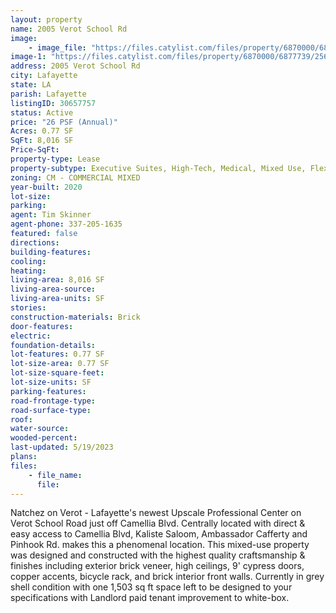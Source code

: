 ```yaml
---
layout: property
name: 2005 Verot School Rd
image:
    - image_file: "https://files.catylist.com/files/property/6870000/6877739/raw_25629732_5_Minute_Drive_Time.pdf"
image-1: "https://files.catylist.com/files/property/6870000/6877739/25629719_Rendition_.jpg"
address: 2005 Verot School Rd
city: Lafayette
state: LA
parish: Lafayette
listingID: 30657757
status: Active
price: "26 PSF (Annual)"
Acres: 0.77 SF
SqFt: 8,016 SF
Price-SqFt:
property-type: Lease
property-subtype: Executive Suites, High-Tech, Medical, Mixed Use, Flex Space, Office Building
zoning: CM - COMMERCIAL MIXED
year-built: 2020
lot-size:
parking:
agent: Tim Skinner
agent-phone: 337-205-1635
featured: false
directions:
building-features:
cooling:
heating:
living-area: 8,016 SF
living-area-source:
living-area-units: SF
stories:
construction-materials: Brick
door-features:
electric:
foundation-details:
lot-features: 0.77 SF
lot-size-area: 0.77 SF
lot-size-square-feet:
lot-size-units: SF
parking-features:
road-frontage-type:
road-surface-type:
roof:
water-source:
wooded-percent:
last-updated: 5/19/2023
plans:
files:
    - file_name:
      file:
---
```

Natchez on Verot - Lafayette's newest Upscale Professional Center on Verot School Road just off Camellia Blvd. Centrally located with direct &amp; easy access to Camellia Blvd, Kaliste Saloom, Ambassador Cafferty and Pinhook Rd. makes this a phenomenal location. This mixed-use property was designed and constructed with the highest quality craftsmanship &amp; finishes including exterior brick veneer, high ceilings, 9' cypress doors, copper accents, bicycle rack, and brick interior front walls. Currently in grey shell condition with one 1,503 sq ft space left to be designed to your specifications with Landlord paid tenant improvement to white-box.
